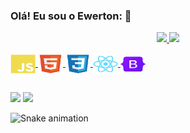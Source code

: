 ### Olá! Eu sou o Ewerton: 👋

<div align="center">
  <a href="https://github.com/oewertonlopes">
  <img height="160em" src="https://github-readme-stats.vercel.app/api?username=oewertonlopes&show_icons=true&theme=dark&include_all_commits=true&count_private=false"/>
  <img height="160em" src="https://github-readme-stats.vercel.app/api/top-langs/?username=oewertonlopes&layout=compact&langs_count=7&theme=dracula"/>
</div>
<div style="display: inline_block"><br>
  <img align="center" alt="javaScript Icon" height="30" width="40" src="https://raw.githubusercontent.com/devicons/devicon/master/icons/javascript/javascript-plain.svg">
  <img align="center" alt="HTML icon" height="30" width="40" src="https://raw.githubusercontent.com/devicons/devicon/master/icons/html5/html5-original.svg">
  <img align="center" alt="CSS icon" height="30" width="40" src="https://raw.githubusercontent.com/devicons/devicon/master/icons/css3/css3-original.svg">
  <img align="center" alt="react icon" height="30" width="40" src="https://raw.githubusercontent.com/devicons/devicon/master/icons/react/react-original.svg">
  <img align="center" alt="bootstrap icon" height="30" width="40" src="https://raw.githubusercontent.com/devicons/devicon/master/icons/bootstrap/bootstrap-original.svg">
</div>

##

<div> 
  <a href = "mailto:ell.009@hotmail.com"><img src="https://img.shields.io/badge/HOTMAIL-%20-brightgreen" target="_blank"></a>
  <a href="https://www.linkedin.com/in/oewertonlopes" target="_blank"><img src="https://img.shields.io/badge/LINKEDIN-%20-blue" target="_blank"></a> 
 
  ![Snake animation](https://github.com/oewertonlopes/oewertonlopes/blob/output/github-contribution-grid-snake.svg)

</div>
